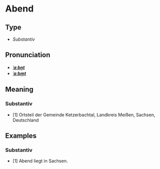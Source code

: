 # Abend
## Type
- _Substantiv_
## Pronunciation
- **_[ˈaːbn̩t](https://commons.wikimedia.org/wiki/File:De-Abend.ogg)_**
- **_[ˈaːbm̩t](https://commons.wikimedia.org/wiki/File:De-Abend.ogg)_**
## Meaning
### Substantiv
- [1] Ortsteil der Gemeinde Ketzerbachtal, Landkreis Meißen, Sachsen, Deutschland
## Examples
### Substantiv
- [1] Abend liegt in Sachsen.
